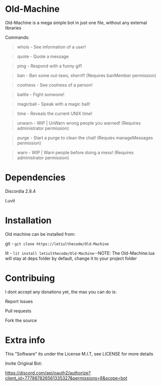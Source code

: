 # Old-Machine
Old-Machine is a mega simple bot in just one file, without any external libraries

Commands:

>whois - See information of a user!

>quote - Quote a message

>ping - Respond with a funny gif!

>ban - Ban some out-laws, sherrif! (Requires banMember permission)

>coolness - See coolness of a person!

>battle - Fight someone!

>magicball - Speak with a magic ball!

>time - Reveals the current UNIX time!

>unwarn - WIP | UnWarn wrong people you warned! (Requires administrator permission)

>purge - Start a purge to clean the chat! (Requies manageMessages permission)

>warn - WIP | Warn people before doing a mess! (Requires administrator permission)

# Dependencies

Discordia 2.8.4

Luvit

# Installation

Old machine can be installed from:

git - ``git clone https://letiulthecode/Old-Machine``

lit - ``lit install letiulthecode/Old-Machine``--NOTE: The Old-Machine.lua will stay at deps folder by default, change it to your project folder

# Contribuing

I dont accept any donations yet, the max you can do is:

Report Issues

Pull requests

Fork the source

# Extra info

This "Software" its under the License M.I.T, see LICENSE for more details

Invite Original Bot:

https://discord.com/api/oauth2/authorize?client_id=777887826561335327&permissions=8&scope=bot